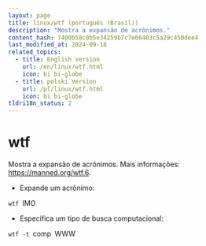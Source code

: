 ```yaml
---
layout: page
title: linux/wtf (português (Brasil))
description: "Mostra a expansão de acrônimos."
content_hash: 7400b58c0b5e34259b7c7e66403c5a29c450dee4
last_modified_at: 2024-09-18
related_topics:
  - title: English version
    url: /en/linux/wtf.html
    icon: bi bi-globe
  - title: polski version
    url: /pl/linux/wtf.html
    icon: bi bi-globe
tldri18n_status: 2
---
```

# wtf

Mostra a expansão de acrônimos.
Mais informações: <https://manned.org/wtf.6>.

- Expande um acrônimo:

`wtf `<span class="tldr-var badge badge-pill bg-dark-lm bg-white-dm text-white-lm text-dark-dm font-weight-bold">IMO</span>

- Especifica um tipo de busca computacional:

`wtf -t `<span class="tldr-var badge badge-pill bg-dark-lm bg-white-dm text-white-lm text-dark-dm font-weight-bold">comp</span>` `<span class="tldr-var badge badge-pill bg-dark-lm bg-white-dm text-white-lm text-dark-dm font-weight-bold">WWW</span>
